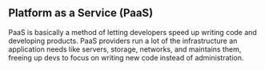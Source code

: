 ## Platform as a Service (PaaS)

PaaS is basically a method of letting developers speed up writing code and developing products. PaaS providers run a lot of the infrastructure an application needs like servers, storage, networks, and maintains them, freeing up devs to focus on writing new code instead of administration. 